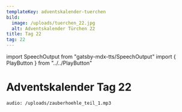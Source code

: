 ```yaml
---
templateKey: adventskalender-tuerchen
bild:
  image: /uploads/tuerchen_22.jpg
  alt: Adventskalender Türchen 22
title: Tag 22
tag: 22
---
```


import SpeechOutput from "gatsby-mdx-tts/SpeechOutput"
import { PlayButton } from "../../PlayButton"

<SpeechOutput id="adventskalender-tag-22" customPlayButton={PlayButton}>

# Adventskalender Tag 22

`audio: /uploads/zauberhoehle_teil_1.mp3`

</SpeechOutput>

